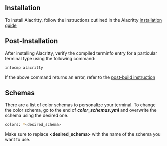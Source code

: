 ## Installation

To install Alacritty, follow the instructions outlined in the Alacritty [installation guide](https://github.com/alacritty/alacritty/blob/master/INSTALL.md#prerequisites)

## Post-Installation

After installing Alacritty, verify the compiled terminfo entry for a particular terminal type using the following command:

```bash
infocmp alacritty
```

If the above command returns an error, refer to the [post-build instruction](https://github.com/alacritty/alacritty/blob/master/INSTALL.md#post-build)


## Schemas
There are a list of color schemas to personalize your terminal.
To change the color schema, go to the end of ***color_schemas.yml*** and overwrite the schema using the desired one.

```bash
colors: *<desired_schema>
```

Make sure to replace **<desired_schema>** with the name of the schema you want to use.
